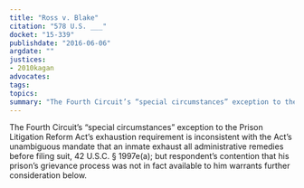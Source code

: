 ```yaml
---
title: "Ross v. Blake"
citation: "578 U.S. ___"
docket: "15-339"
publishdate: "2016-06-06"
argdate: ""
justices:
- 2010kagan
advocates:
tags:
topics:
summary: "The Fourth Circuit’s “special circumstances” exception to the Prison Litigation Reform Act’s exhaustion requirement is inconsistent with the Act’s unambiguous mandate that an inmate exhaust all administrative remedies before filing suit, 42 U.S.C. § 1997e(a); but respondent’s contention that his prison’s grievance process was not in fact available to him warrants further consideration below."
---
```

The Fourth Circuit’s “special circumstances” exception to the Prison Litigation Reform Act’s exhaustion requirement is inconsistent with the Act’s unambiguous mandate that an inmate exhaust all administrative remedies before filing suit, 42 U.S.C. § 1997e(a); but respondent’s contention that his prison’s grievance process was not in fact available to him warrants further consideration below.

